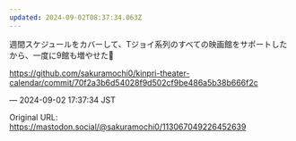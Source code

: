 ```yaml
---
updated: 2024-09-02T08:37:34.063Z
---
```


<p>週間スケジュールをカバーして、Tジョイ系列のすべての映画館をサポートしたから、一度に9館も増やせた🙂</p><p><a href="https://github.com/sakuramochi0/kinpri-theater-calendar/commit/70f2a3b6d54028f9d502cf9be486a5b38b666f2c" target="_blank" rel="nofollow noopener noreferrer" translate="no"><span class="invisible">https://</span><span class="ellipsis">github.com/sakuramochi0/kinpri</span><span class="invisible">-theater-calendar/commit/70f2a3b6d54028f9d502cf9be486a5b38b666f2c</span></a></p>

&mdash; 2024-09-02 17:37:34 JST

Original URL: https://mastodon.social/@sakuramochi0/113067049226452639
